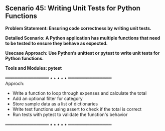 ## Scenario 45: Writing Unit Tests for Python Functions  
**Problem Statement: Ensuring code correctness by writing unit tests.**

**Detailed Scenario: A Python application has multiple functions that need to be tested to ensure they behave as expected.**

**Usecase Approach: Use Python’s unittest or pytest to write unit tests for Python functions.**

**Tools and Modules: pytest**



══════════════ ⭑ ⭑ ⭑ ⭑ ⭑ ══════════════  
Approch:  
- Write a function to loop through expenses and calculate the total  
- Add an optional filter for category  
- Store sample data as a list of dictionaries  
- Write test functions using assert to check if the total is correct  
- Run tests with pytest to validate the function's behavior   


══════════════ ⭑ ⭑ ⭑ ⭑ ⭑ ══════════════
